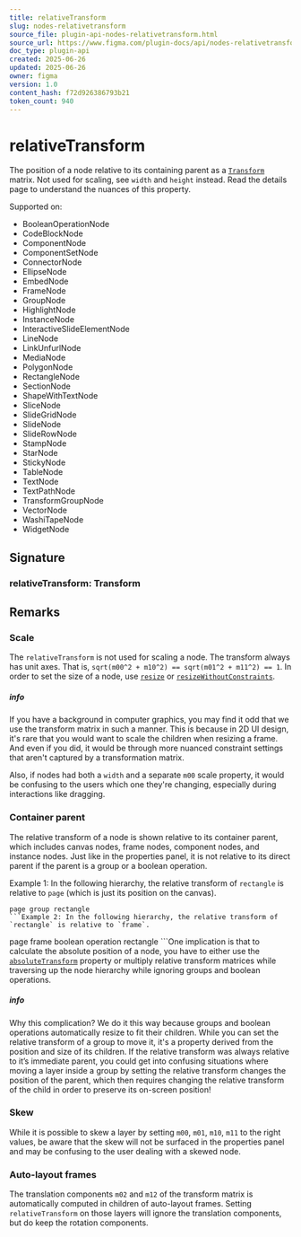 ```yaml
---
title: relativeTransform
slug: nodes-relativetransform
source_file: plugin-api-nodes-relativetransform.html
source_url: https://www.figma.com/plugin-docs/api/nodes-relativetransform/
doc_type: plugin-api
created: 2025-06-26
updated: 2025-06-26
owner: figma
version: 1.0
content_hash: f72d926386793b21
token_count: 940
---
```

# relativeTransform

The position of a node relative to its containing parent as a [`Transform`](/plugin-docs/api/Transform/) matrix. Not used for scaling, see `width` and `height` instead. Read the details page to understand the nuances of this property.

 Supported on:

- BooleanOperationNode
- CodeBlockNode
- ComponentNode
- ComponentSetNode
- ConnectorNode
- EllipseNode
- EmbedNode
- FrameNode
- GroupNode
- HighlightNode
- InstanceNode
- InteractiveSlideElementNode
- LineNode
- LinkUnfurlNode
- MediaNode
- PolygonNode
- RectangleNode
- SectionNode
- ShapeWithTextNode
- SliceNode
- SlideGridNode
- SlideNode
- SlideRowNode
- StampNode
- StarNode
- StickyNode
- TableNode
- TextNode
- TextPathNode
- TransformGroupNode
- VectorNode
- WashiTapeNode
- WidgetNode

## Signature

### relativeTransform: Transform

## Remarks

### Scale

The `relativeTransform` is not used for scaling a node. The transform always has unit axes. That is, `sqrt(m00^2 + m10^2) == sqrt(m01^2 + m11^2) == 1`. In order to set the size of a node, use [`resize`](/plugin-docs/api/properties/nodes-resize/) or [`resizeWithoutConstraints`](/plugin-docs/api/properties/nodes-resizewithoutconstraints/).

##### info

If you have a background in computer graphics, you may find it odd that we use the transform matrix in such a manner. This is because in 2D UI design, it's rare that you would want to scale the children when resizing a frame. And even if you did, it would be through more nuanced constraint settings that aren't captured by a transformation matrix.

Also, if nodes had both a `width` and a separate `m00` scale property, it would be confusing to the users which one they're changing, especially during interactions like dragging.

### Container parent

The relative transform of a node is shown relative to its container parent, which includes canvas nodes, frame nodes, component nodes, and instance nodes. Just like in the properties panel, it is not relative to its direct parent if the parent is a group or a boolean operation.

Example 1: In the following hierarchy, the relative transform of `rectangle` is relative to `page` (which is just its position on the canvas).

```
page group rectangle
```Example 2: In the following hierarchy, the relative transform of `rectangle` is relative to `frame`.

```
page frame boolean operation rectangle
```One implication is that to calculate the absolute position of a node, you have to either use the [`absoluteTransform`](/plugin-docs/api/node-properties/#absolutetransform) property or multiply relative transform matrices while traversing up the node hierarchy while ignoring groups and boolean operations.

##### info

Why this complication? We do it this way because groups and boolean operations automatically resize to fit their children. While you can set the relative transform of a group to move it, it's a property derived from the position and size of its children.
If the relative transform was always relative to it’s immediate parent, you could get into confusing situations where moving a layer inside a group by setting the relative transform changes the position of the parent, which then requires changing the relative transform of the child in order to preserve its on-screen position!

### Skew

While it is possible to skew a layer by setting `m00`, `m01`, `m10`, `m11` to the right values, be aware that the skew will not be surfaced in the properties panel and may be confusing to the user dealing with a skewed node.

### Auto-layout frames

The translation components `m02` and `m12` of the transform matrix is automatically computed in children of auto-layout frames. Setting `relativeTransform` on those layers will ignore the translation components, but do keep the rotation components.